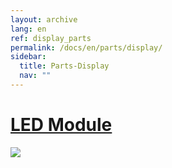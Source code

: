 ```yaml
---
layout: archive
lang: en
ref: display_parts
permalink: /docs/en/parts/display/
sidebar:
  title: Parts-Display
  nav: ""
---
```


# [LED Module](#led-module)

[![](/assets/images/parts/led/led.jpg)](/docs/en/parts/display/lm-10/)
